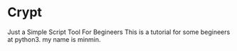 # Crypt
Just a Simple Script Tool For Begineers 
This is a tutorial for some begineers at python3.
my name is minmin.
